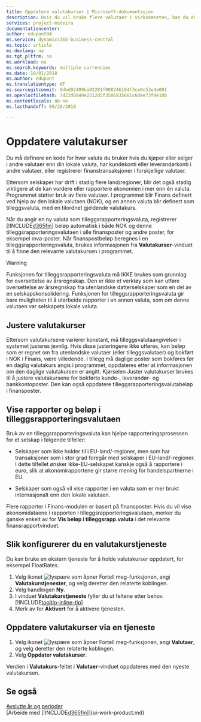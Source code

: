 ```yaml
---
title: Oppdatere valutakurser | Microsoft-dokumentasjon
description: Hvis du vil bruke flere valutaer i virksomheten, kan du definere en kode for hver valuta og bruke en ekstern valutakurstjeneste, for eksempel FloatRates.
services: project-madeira
documentationcenter: 
author: edupont04
ms.service: dynamics365-business-central
ms.topic: article
ms.devlang: na
ms.tgt_pltfrm: na
ms.workload: na
ms.search.keywords: multiple currencies
ms.date: 10/01/2018
ms.author: edupont
ms.translationtype: HT
ms.sourcegitcommit: 9dbd92409ba02281f008246194f3ce0c53e4e001
ms.openlocfilehash: 7d22d0849e2212d5f3586935601c6dee73f4e10b
ms.contentlocale: nb-no
ms.lasthandoff: 09/28/2018

---
```

# <a name="update-currency-exchange-rates"></a>Oppdatere valutakurser
Du må definere en kode for hver valuta du bruker hvis du kjøper eller selger i andre valutaer enn din lokale valuta, har kundekonti eller leverandørkonti i andre valutaer, eller registrerer finanstransaksjoner i forskjellige valutaer.  

Ettersom selskaper har drift i stadig flere land/regioner, blir det også stadig viktigere at de kan vurdere eller rapportere økonomien i mer enn én valuta. Programmet støtter bruk av flere valutaer. I programmet blir Finans definert ved hjelp av den lokale valutaen (NOK), og en annen valuta blir definert som tilleggsvaluta, med en tilordnet gjeldende valutakurs.  

 Når du angir en ny valuta som tilleggsrapporteringsvaluta, registrerer [!INCLUDE[d365fin](includes/d365fin_md.md)] beløp automatisk i både NOK og denne tilleggsrapporteringsvalutaen i alle finansposter og andre poster, for eksempel mva-poster. Når finanspostbeløp beregnes i en tilleggsrapporteringsvaluta, brukes informasjonen fra **Valutakurser**-vinduet til å finne den relevante valutakursen i programmet.  

> [!WARNING]  
>  Funksjonen for tilleggsrapporteringsvaluta må IKKE brukes som grunnlag for oversettelse av årsregnskap. Den er ikke et verktøy som kan utføre oversettelse av årsregnskap fra utenlandske datterselskaper som en del av en selskapskonsolidering. Funksjonen for tilleggsrapporteringsvaluta gir bare muligheten til å utarbeide rapporter i en annen valuta, som om denne valutaen var selskapets lokale valuta.

## <a name="adjusting-exchange-rates"></a>Justere valutakurser  
Ettersom valutakursene varierer konstant, må tilleggsvalutaangivelser i systemet justeres jevnlig. Hvis disse justeringene ikke utføres, kan beløp som er regnet om fra utenlandske valutaer (eller tilleggsvalutaer) og bokført i NOK i Finans, være villedende. I tillegg må daglige poster som bokføres før en daglig valutakurs angis i programmet, oppdateres etter at informasjonen om den daglige valutakursen er angitt. Kjørselen Juster valutakurser brukes til å justere valutakursene for bokførte kunde-, leverandør- og bankkontoposter. Den kan også oppdatere tilleggsrapporteringsvalutabeløp i finansposter.  

## <a name="displaying-reports-and-amounts-in-the-additional-reporting-currency"></a>Vise rapporter og beløp i tilleggsrapporteringsvalutaen  
Bruk av en tilleggsrapporteringsvaluta kan hjelpe rapporteringsprosessen for et selskap i følgende tilfeller:  

- Selskaper som ikke holder til i EU-land/-regioner, men som har transaksjoner som i stor grad foregår med selskaper i EU-land/-regioner. I dette tilfellet ønsker ikke-EU-selskapet kanskje også å rapportere i euro, slik at økonomirapportene gir større mening for handelspartnerne i EU.  

- Selskaper som også vil vise rapporter i en valuta som er mer brukt internasjonalt enn den lokale valutaen.  

Flere rapporter i Finans-modulen er basert på finansposter. Hvis du vil vise økonomidataene i rapporten i tilleggsrapporteringsvalutaen, merker du ganske enkelt av for **Vis beløp i tilleggsrapp.valuta** i det relevante finansrapportvinduet.  

## <a name="to-set-up-a-currency-exchange-rate-service"></a>Slik konfigurerer du en valutakurstjeneste
Du kan bruke en ekstern tjeneste for å holde valutakurser oppdatert, for eksempel FloatRates.

1. Velg ikonet ![lyspære som åpner Fortell meg-funksjonen](media/ui-search/search_small.png "Fortell hva du vil gjøre"), angi **Valutakurstjenester**, og velg deretter den relaterte koblingen.
2. Velg handlingen **Ny**.
3. I vinduet **Valutakurstjeneste** fyller du ut feltene etter behov. [!INCLUDE[tooltip-inline-tip](includes/tooltip-inline-tip_md.md)]
4. Merk av for **Aktivert** for å aktivere tjenesten.

## <a name="to-update-currency-exchange-rates-through-a-service"></a>Oppdatere valutakurser via en tjeneste
1. Velg ikonet ![lyspære som åpner Fortell meg-funksjonen](media/ui-search/search_small.png "Fortell hva du vil gjøre"), angi **Valutaer**, og velg deretter den relaterte koblingen.
2. Velg **Oppdater valutakurser**.

Verdien i **Valutakurs**-feltet i **Valutaer**-vinduet oppdateres med den nyeste valutakursen.

## <a name="see-also"></a>Se også
[Avslutte år og perioder](year-close-years-periods.md)  
[Arbeide med [!INCLUDE[d365fin](includes/d365fin_md.md)]](ui-work-product.md)

